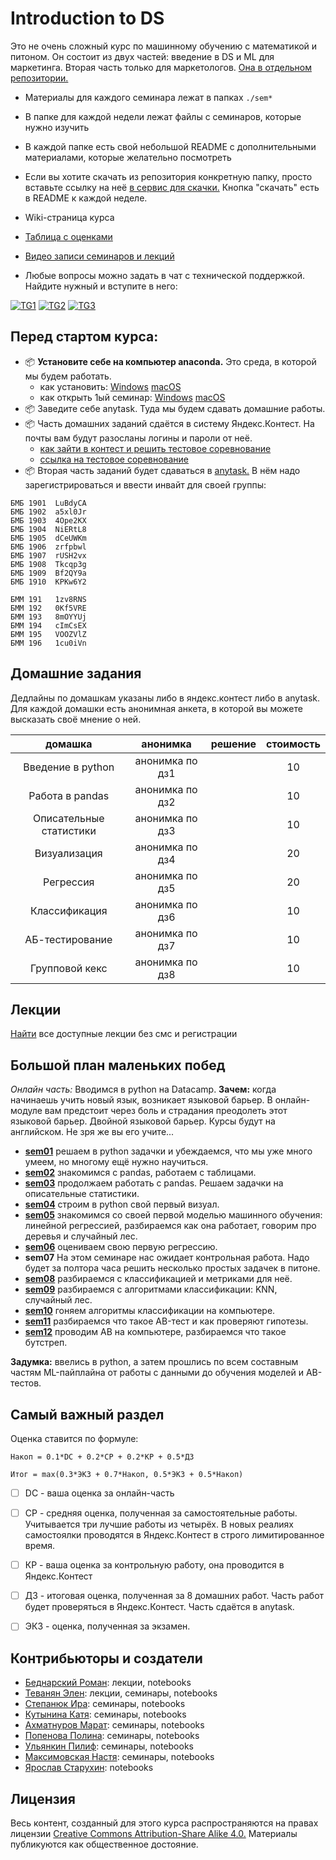 # Introduction to DS

Это не очень сложный курс по машинному обучению с математикой и питоном. Он состоит из двух частей: введение в DS и ML для маркетинга. Вторая часть только для маркетологов. [Она в отдельном репозитории.](https://github.com/FUlyankin/ML_for_marketing)


* Материалы для каждого семинара лежат в папках `./sem*`
* В папке для каждой недели лежат файлы с семинаров, которые нужно изучить
* В каждой папке есть свой небольшой README с дополнительными материалами, которые желательно посмотреть
* Если вы хотите скачать из репозитория конкретную папку, просто вставьте ссылку на неё [в сервис для скачки.](https://minhaskamal.github.io/DownGit/#/home) Кнопка "скачать" есть в README к каждой неделе.
* Wiki-страница курса
* [Таблица с оценками](https://docs.google.com/spreadsheets/d/1nIoy3AaZrnjKZDwpXIU4ZPSUFXFnWPJn5kvZqoaZTBo/edit?usp=sharing)
* [Видео записи семинаров и лекций](https://www.youtube.com/playlist?list=PLEwK9wdS5g0pixLb-HKfEePW03IqYWdrZ)


* Любые вопросы можно задать в чат с технической поддержкой. Найдите нужный и вступите в него:

[![TG1](https://img.shields.io/badge/Telegram-BMM--chat-blue)]( ) [![TG2](https://img.shields.io/badge/Telegram-UB--chat-blue)]( ) [![TG3](https://img.shields.io/badge/Telegram-канал%20с%20объявлениями-blue)](https://bit.ly/2xQpHNZ)


## Перед стартом курса:

- 📦 __Установите себе на компьютер anaconda.__ Это среда, в которой мы будем работать.  
  - как установить:
  [Windows](https://github.com/FUlyankin/Intro_to_DS/blob/master/pdfs/install_conda_windows.pdf)
  [macOS](https://github.com/FUlyankin/Intro_to_DS/blob/master/pdfs/Anaconda%20installation%20guide_MacOS.pdf)
  - как открыть 1ый семинар:
  [Windows](https://github.com/FUlyankin/Intro_to_DS/blob/master/pdfs/download_and_open_sem01_windows.pdf)
  [macOS](https://github.com/FUlyankin/Intro_to_DS/blob/master/pdfs/Jupyter%20Notebook%20guide_MacOS.pdf)  
- 📦 Заведите себе anytask. Туда мы будем сдавать домашние работы.
- 📦 Часть домашних заданий сдаётся в систему Яндекс.Контест. На почты вам будут разосланы логины и пароли от неё.
  - [как зайти в контест и решить тестовое соревнование](https://github.com/FUlyankin/Intro_to_DS/blob/master/pdfs/test_contest.pdf)
  - [ссылка на тестовое соревнование](https://official.contest.yandex.ru/contest/17883/enter)
- 📦 Вторая часть заданий будет сдаваться в [anytask.](https://anytask.org) В нём надо зарегистрироваться и ввести инвайт для своей группы: 

```
БМБ 1901  LuBdyCA
БМБ 1902  a5xl0Jr
БМБ 1903  4Ope2KX
БМБ 1904  NiERtL8
БМБ 1905  dCeUWKm
БМБ 1906  zrfpbwl
БМБ 1907  rUSH2vx
БМБ 1908  Tkcqp3g
БМБ 1909  Bf2QY9a
БМБ 1910  KPKw6Y2

БММ 191   1zv8RNS
БММ 192   0Kf5VRE
БММ 193   8mOYYUj
БММ 194   cImCsEX
БММ 195   VOOZVlZ
БММ 196   1cu0iVn
```


## Домашние задания

Дедлайны по домашкам указаны либо в яндекс.контест либо в anytask. Для каждой домашки есть анонимная анкета, в которой вы можете высказать своё мнение о ней.

| домашка                         |    анонимка       |    решение    |  стоимость |
|:-------------------------------:|:-----------------:|:-------------:|:----------:|
|   Введение в python             |  анонимка по дз1  |               |    10      |
|   Работа в pandas               |  анонимка по дз2  |               |    10      |
|   Описательные статистики       |  анонимка по дз3  |               |    10      |
|   Визуализация                  |  анонимка по дз4  |               |    20      |
|   Регрессия                     |  анонимка по дз5  |               |    20      |
|   Классификация                 |  анонимка по дз6  |               |    10      |
|   АБ-тестирование               |  анонимка по дз7  |               |    10      |
|   Групповой кекс                |  анонимка по дз8  |               |    10      |


## Лекции

[Найти](https://drive.google.com/drive/folders/1zdmzkIQ2TyS2_DnYz2gWXoFEjuzKrLBu?usp=sharing) все доступные лекции без смс и регистрации


## Большой план маленьких побед

_Онлайн часть:_ Вводимся в python на Datacamp. __Зачем:__ когда начинаешь учить новый язык, возникает языковой барьер. В онлайн-модуле вам предстоит через боль и страдания преодолеть этот языковой барьер. Двойной языковой барьер. Курсы будут на английском. Не зря же вы его учите...

- [__sem01__](./sem01) решаем в python задачки и убеждаемся, что мы уже много умеем, но многому ещё нужно научиться.
- [__sem02__](./sem02) знакомимся с pandas, работаем с таблицами.
- [__sem03__](./sem03_stat) продолжаем работать с pandas. Решаем задачки на описательные статистики.
- [__sem04__](./sem04_visual) строим в python свой первый визуал.
- [__sem05__](./sem05_regression) знакомимся со своей первой моделью машинного обучения: линейной регрессией, разбираемся как она работает, говорим про деревья и случайный лес.
- [__sem06__](./sem06_regression) оцениваем свою первую регрессию.
- __sem07__ На этом семинаре нас ожидает контрольная работа. Надо будет за полтора часа решить несколько простых задачек в питоне.
- [__sem08__](./sem08_classif_metr) разбираемся с классификацией и метриками для неё.
- [__sem09__](./sem09_classif_algo) разбираемся с алгоритмами классификации: KNN, случайный лес.
- [__sem10__](./sem10_classif) гоняем алгоритмы классификации на компьютере.
- [__sem11__](./sem11_AB) разбираемся что такое AB-тест и как проверяют гипотезы.
- [__sem12__](./sem12_AB) проводим AB на компьютере, разбираемся что такое бутстреп.

__Задумка:__  ввелись в python, а затем прошлись по всем составным частям ML-пайплайна от работы с данными до обучения моделей и AB-тестов.

## Самый важный раздел

Оценка ставится по формуле:

```
Накоп = 0.1*DC + 0.2*СР + 0.2*КР + 0.5*ДЗ

Итог = max(0.3*ЭКЗ + 0.7*Накоп, 0.5*ЭКЗ + 0.5*Накоп)
```

- [ ] DC - ваша оценка за онлайн-часть
- [ ] СР - средняя оценка, полученная за самостоятельные работы. Учитывается три лучшие работы из четырёх. В новых реалиях самостоялки проводятся в Яндекс.Контест в строго лимитированное время.
- [ ] КР - ваша оценка за контрольную работу, она проводится в Яндекс.Контест
- [ ] ДЗ - итоговая оценка, полученная за 8 домашних работ. Часть работ будет проверяться в Яндекс.Контест. Часть сдаётся в anytask.
- [ ] ЭКЗ - оценка, полученная за экзамен.


## Контрибьюторы и создатели

- [Беднарский Роман](https://github.com/Bromanskiy): лекции, notebooks
- [Теванян Элен](https://github.com/elentevanyan): лекции, семинары, notebooks
- [Степанюк Ира](https://github.com/idStep): семинары, notebooks
- [Кутынина Катя](https://github.com/EkaterinaKut): семинары, notebooks
- [Ахматнуров Марат](https://github.com/maratakhm): семинары, notebooks
- [Попенова Полина](https://github.com/polyhex-sqr): семинары, notebooks
- [Ульянкин Пилиф](https://github.com/FUlyankin): семинары, notebooks
- [Максимовская Настя](https://github.com/AnastasiyaMax): семинары, notebooks
- [Ярослав Старухин](https://github.com/star-yar): notebooks


## Лицензия

Весь контент, созданный для этого курса распространяются на правах лицензии [Creative Commons Attribution-Share Alike 4.0.](https://creativecommons.org/licenses/by-sa/4.0/deed.ru) Материалы публикуются как общественное достояние.
